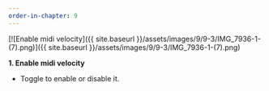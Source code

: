 ```yaml
---
order-in-chapter: 9
---
```


[![Enable midi velocity]({{ site.baseurl }}/assets/images/9/9-3/IMG_7936-1-(7).png)]({{
site.baseurl }}/assets/images/9/9-3/IMG_7936-1-(7).png)

**1. Enable midi velocity**

- Toggle to enable or disable it.
